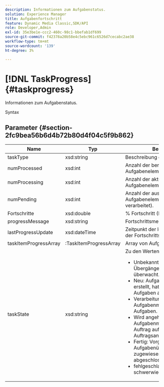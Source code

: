 ```yaml
---
description: Informationen zum Aufgabenstatus.
solution: Experience Manager
title: Aufgabenfortschritt
feature: Dynamic Media Classic,SDK/API
role: Developer,Admin
exl-id: 35e3be1e-ccc2-460c-98c1-bbefab1df699
source-git-commit: f42378a20b58e4c5ebc961c6526d7cecabc2ae38
workflow-type: tm+mt
source-wordcount: '139'
ht-degree: 3%

---
```


# [!DNL TaskProgress]{#taskprogress}

Informationen zum Aufgabenstatus.

Syntax

## Parameter {#section-2fc9bea56b6d4b72b80d4f04c5f9b862}

<table id="table_04100BB8ABD84EF68B0A7CE3AD946414"> 
 <thead> 
  <tr> 
   <th colname="col1" class="entry"> Name </th> 
   <th colname="col2" class="entry"> Typ </th> 
   <th colname="col3" class="entry"> Beschreibung </th> 
  </tr> 
 </thead>
 <tbody> 
  <tr> 
   <td colname="col1"> <span class="codeph"> <span class="varname"> taskType</span> </span> </td> 
   <td colname="col2"> <span class="codeph"> xsd:string</span> </td> 
   <td colname="col3"> Beschreibung des Aufgabentyps. </td> 
  </tr> 
  <tr> 
   <td colname="col1"> <span class="codeph"> <span class="varname"> numProcessed</span> </span> </td> 
   <td colname="col2"> <span class="codeph"> xsd:int</span> </td> 
   <td colname="col3"> Anzahl der bereits verarbeiteten Aufgabenelemente. </td> 
  </tr> 
  <tr> 
   <td colname="col1"> <span class="codeph"> <span class="varname"> numProcessing</span> </span> </td> 
   <td colname="col2"> <span class="codeph"> xsd:int</span> </td> 
   <td colname="col3"> Anzahl der aktuell verarbeiteten Aufgabenelemente. </td> 
  </tr> 
  <tr> 
   <td colname="col1"> <span class="codeph"> <span class="varname"> numPending</span> </span> </td> 
   <td colname="col2"> <span class="codeph"> xsd:int</span> </td> 
   <td colname="col3"> Anzahl der ausstehenden Aufgabenelemente (noch nicht verarbeitet). </td> 
  </tr> 
  <tr> 
   <td colname="col1"> <span class="codeph"> <span class="varname"> Fortschritte</span> </span> </td> 
   <td colname="col2"> <span class="codeph"> xsd:double</span> </td> 
   <td colname="col3"> % Fortschritt (Bereich 0,0 - 1,0). </td> 
  </tr> 
  <tr> 
   <td colname="col1"> <span class="codeph"> <span class="varname"> progressMessage</span> </span> </td> 
   <td colname="col2"> <span class="codeph"> xsd:string</span> </td> 
   <td colname="col3"> Fortschrittsmeldung. </td> 
  </tr> 
  <tr> 
   <td colname="col1"> <span class="codeph"> <span class="varname"> lastProgressUpdate</span> </span> </td> 
   <td colname="col2"> <span class="codeph"> xsd:dateTime</span> </td> 
   <td colname="col3"> Zeitpunkt der letzten Aktualisierung der Fortschrittsinformationen. </td> 
  </tr> 
  <tr> 
   <td colname="col1"> <span class="codeph"> <span class="varname"> taskItemProgressArray</span> </span> </td> 
   <td colname="col2"> <span class="codeph">:TaskItemProgressArray</span> </td> 
   <td colname="col3"> Array von Aufgabenelementen. </td> 
  </tr> 
  <tr> 
   <td colname="col1"> <span class="codeph"> <span class="varname"> taskState</span> </span> </td> 
   <td colname="col2"> <span class="codeph"> xsd:string</span> </td> 
   <td colname="col3">Zu den Werten gehören: 
    <ul id="ul_BD00DC855B1D42748204E8BCA81FD4BF">
     <li id="li_01FE691763B3465DBF3402E7CDEA50C3"><span class="codeph"> Unbekannt</span>: Wenn die Aufgabe Übergänge zwischen Zuständen überwacht. </li>
     <li id="li_AA2D1F9ADDE84B54A85C7E7830D3A0C9"><span class="codeph"> Neu</span>: Aufgabenmonitor wurde erstellt, hat jedoch noch keine Aufgaben akzeptiert. </li>
     <li id="li_76D667D21BDF4FADA6A266A7EB4DC6EE"><span class="codeph"> Verarbeitung</span>: Der Aufgabenmonitor verarbeitet aktiv Aufgaben. </li>
     <li id="li_3813B2178D7143DEB91804A6C5FF3902"><span class="codeph"> Wird angehalten</span>: Der Aufgabenmonitor hält einen Auftrag aufgrund einer Stopp-Auftragsanfrage an. </li>
     <li id="li_41C2E774FC504B58BD6736119AE9C0AE"><span class="codeph"> Fertig</span>: Vorgänge, die den Aufgabenüberwachungsaufträgen zugewiesen sind, wurden abgeschlossen. </li>
     <li id="li_EB2322BB11314B97998D467F4620ED2E"><span class="codeph"> fehlgeschlagen</span>: Gibt einen schwerwiegenden Fehler an. </li>
    </ul></td> 
  </tr> 
 </tbody> 
</table>
